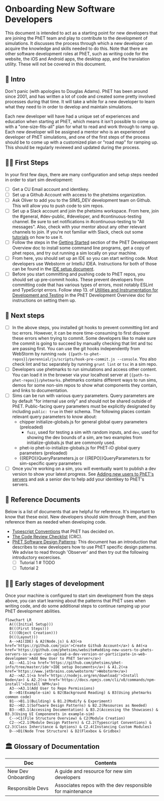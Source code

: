 # Onboarding New Software Developers

This document is intended to act as a starting point for new developers that are joining the PhET team and play to
contribute to the development of simulations.  It discusses the process through which a new developer can acquire the
knowledge and skills needed to do this.  Note that there are other software development roles at PhET, such as writing
code for the website, the iOS and Android apps, the desktop app, and the translation utility.  These will not be covered
in this document.

## :wave: Intro

Don't panic (with apologies to Douglas Adams).  PhET has been around since 2001, and has written a lot of code and
created some pretty involved processes during that time.  It will take a while for a new developer to learn what they
need to in order to develop and maintain simulations.

Each new developer will have had a unique set of experiences and education when starting at PhET, which means it isn't
possible to come up with a "one-size-fits-all" plan for what to read and work through to ramp up.  Each new developer
will be assigned a mentor who is an experienced developer of PhET simulations, and one of the first steps of the process
should be to come up with a customized plan or "road map" for ramping up.  This should be regularly reviewed and updated
during the process.

## :technologist: First Steps

In your first few days, there are many configuration and setup steps needed in order to start sim development:  

- [ ] Get a CU Email account and identikey.
- [ ] Set up a Github Account with access to the phetsims organization.
- [ ] Ask Oliver to add you to the SIMS_DEV development team on Github. This will allow you to push code to sim repos.
- [ ] Set up a Slack account and join the phetsims workspace. From here, join the #general, #dev-public, #developer, and
\#continuous-testing channel. Be sure to set notifications in #continuous-testing to "All messages". Also, check with your mentor about any
other relevant channels to join. If you're not familiar with Slack, check out some [tutorials](https://slack.com/help/categories/360000049063) on how to use it.
- [ ] Follow the steps in the [Getting Started](https://github.com/phetsims/phet-info/blob/master/doc/phet-development-overview.md#getting-started)
section of the PhET Development Overview doc to install some command line programs, get a copy of phet repos, and try
out running a sim locally on your machine.
- [ ] From here, you should set up an IDE so you can start writing code. Most developers use Webstorm or IntelliJ IDEA. 
Instructions for both of those can be found in the [IDE setup document](https://github.com/phetsims/phet-info/blob/master/ide/idea/setup.md).
- [ ] Before you start committing and pushing code to PhET repos, you should set up pre-commit hooks. These prevent
developers from committing code that has various types of errors, most notably ESLint and TypeScript errors. Follow
step 13. of [Utilities and Instrumentation for Development and Testing](https://github.com/phetsims/phet-info/blob/master/doc/phet-development-overview.md#utilities-and-instrumentation-for-development-and-testing)
in the PhET Development Overview doc for instructions on setting them up.

## :climbing: Next steps

- [ ] In the above steps, you installed git hooks to prevent committing lint and tsc errors. However, it can be 
more time-consuming to first discover these errors when trying to commit. Some developers like to make sure the commit 
is going to succeed by manually checking that lint and tsc are passing first. You can use the git hooks independently
from WebStorm by running `node {{path-to-phet-repos}}/perennial/js/scripts/hook-pre-commit.js --console`. You also
check lint and tsc separately by running `grunt lint` or `tsc` in a sim repo.
- [ ] Developers use phetmarks to run simulations and access other content. You can load it in the browser via your
localhost server at `{{path-to-phet-repos}}/phetmarks`. phetmarks contains different ways to run sims, demos for some
non-sim repos to show what components they contain, and links to documentation.
- [ ] Sims can be run with various query parameters. Query parameters are by default "for internal use only" and should
not be shared outside of PhET. Public-facing query parameters must be explicitly designated by including `public: true`
in their schema. The following places contain relevant query parameters to know about:
  * chipper initialize-globals.js for general global query parameters (preloaded)
    * `fuzz`, used for testing a sim with random inputs, and `dev`, used for showing the dev bounds of a sim, are two examples from initialize-globals.js that are commonly used.
  * phet-io phet-io-initialize-globals.js for PhET-iO global query parameters (preloaded)
  * {{REPO}}QueryParameters.js or {{REPO}}QueryParameters.ts for sim-specific query parameters
- [ ] Once you're working on a sim, you will eventually want to publish a dev version to show your latest progress. See
  [Adding new users to PhET's servers](https://github.com/phetsims/website#adding-new-users-to-phets-servers-so-a-user-can-upload-a-dev-version-or-participate-in-web-development)
  and ask a senior dev to help add your identikey to PhET's servers.

## :book: Reference Documents

Below is a list of documents that are helpful for reference.  It's important to know that these exist.  New developers
should skim through them, and then reference them as needed when developing code.

* [Typescript Conventions](./typescript-conventions.md) that PhET has decided on.
* [The Code Review Checklist](../checklists/code_review_checklist.md) (CRC).
* [PhET Software Design Patterns](./phet-software-design-patterns.md): This document has an introduction that describes to new developers how to use PhET specific design patterns. We advise to read through 'Observer' and then try out the following introductory excercises.
  - [ ] Tutorial 1 # TODO
  - [ ] Tutorial 2

## :teacher: Early stages of development 

Once your machine is configured to start sim development from the steps above, you can start learning about the patterns
that PhET uses when writing code, and do some additional steps to continue ramping up your PhET development abilities.

```mermaid
flowchart LR
  A(((Initial Setup)))
  B(((First Steps)))
  C(((Object Creation)))
  D(((Layout)))
  A-->A1(IDE) & A2(Node.js) & A3(<a href='https://github.com/join'>Create Github Account</a>) & A4(<a href='https://github.com/phetsims/website#adding-new-users-to-phets-servers-so-a-user-can-upload-a-dev-version-or-participate-in-web-developmen'>Add New User to PhET Server</a>)
  A1-->A1.1(<a href='https://github.com/phetsims/phet-info/tree/master/ide'>IDE setup Documents</a>) & A1.2(<a href='https://www.jetbrains.com/webstorm/'>Webstorm</a>)
  A2-->A2.1(<a href='https://nodejs.org/en/download/'>Install Node</a>) & A2.2(<a href='https://docs.npmjs.com/cli/v8/commands/npm-install'>Install NPM</a>)
  A3-->A3.1(Add User to Repo Permissions)
  B-->B1(Example-sim) & B2(Background Reading) & B3(Using phetmarks common code)
  B1-->B1.1(Building) & B1.2(Modify & Experiment)
  B2-->B2.1(Software Design Patterns) & B2.2(Resources as Needed)
  B3-->B3.1(Accessing Documentation) & B3.2(Accessing the Showcases) & B3.3(Using UI Componenets in example-sim)
  C-->C1(File Structure Overview) & C2(Module Creation)
  C2-->C2.1(Module Design Pattern) & C2.2(Typescript Conventions) & C2.3(Class Inheritance & Options) & C2.4(Instancing Custom Modules)
  D-->D1(Node Tree Structure) & D2(Flexbox & Gridbox)
```

## :classical_building: Glossary of Documentation
| Doc | Contents |
| ---- | ------ |
| New Dev Onboarding | A guide and resource for new sim developers |
| Responsible Devs | Associates repos with the dev responsible for maintenance |
